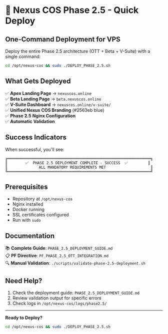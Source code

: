 # 🚀 Nexus COS Phase 2.5 - Quick Deploy

## One-Command Deployment for VPS

Deploy the entire Phase 2.5 architecture (OTT + Beta + V-Suite) with a single command:

```bash
cd /opt/nexus-cos && sudo ./DEPLOY_PHASE_2.5.sh
```

## What Gets Deployed

✅ **Apex Landing Page** → `nexuscos.online`  
✅ **Beta Landing Page** → `beta.nexuscos.online`  
✅ **V-Suite Dashboard** → `nexuscos.online/v-suite/`  
✅ **Unified Nexus COS Branding** (#2563eb blue)  
✅ **Phase 2.5 Nginx Configuration**  
✅ **Automatic Validation**

## Success Indicators

When successful, you'll see:

```
╔════════════════════════════════════════════════════════════════╗
║        ✅  PHASE 2.5 DEPLOYMENT COMPLETE - SUCCESS  ✅         ║
║              ALL MANDATORY REQUIREMENTS MET                    ║
╚════════════════════════════════════════════════════════════════╝
```

## Prerequisites

- Repository at `/opt/nexus-cos`
- Nginx installed
- Docker running
- SSL certificates configured
- Run with `sudo`

## Documentation

📚 **Complete Guide**: `PHASE_2.5_DEPLOYMENT_GUIDE.md`  
📋 **PF Directive**: `PF_PHASE_2.5_OTT_INTEGRATION.md`  
🔍 **Manual Validation**: `./scripts/validate-phase-2.5-deployment.sh`

## Need Help?

1. Check the deployment guide: `PHASE_2.5_DEPLOYMENT_GUIDE.md`
2. Review validation output for specific errors
3. Check logs in `/opt/nexus-cos/logs/phase2.5/`

---

**Ready to Deploy?**

```bash
cd /opt/nexus-cos && sudo ./DEPLOY_PHASE_2.5.sh
```
